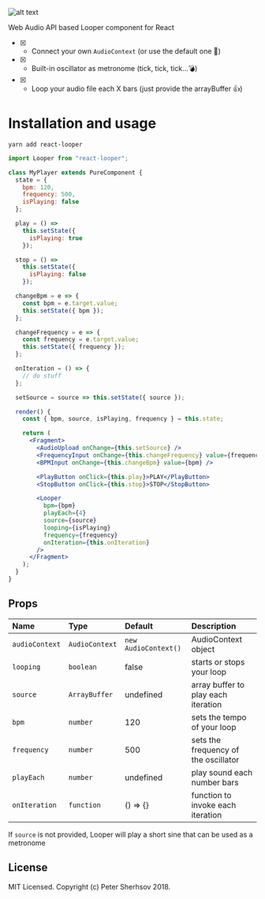 ![alt text](https://user-images.githubusercontent.com/16524839/44939852-1c368b80-ad91-11e8-8e8f-d15a196f4c2e.png)

Web Audio API based Looper component for React

- [x] - Connect your own `AudioContext` (or use the default one 🤖)
- [x] - Built-in oscillator as metronome (tick, tick, tick...💣)
- [x] - Loop your audio file each X bars (just provide the arrayBuffer 👍)

# Installation and usage

```
yarn add react-looper
```

```jsx
import Looper from "react-looper";

class MyPlayer extends PureComponent {
  state = {
    bpm: 120,
    frequency: 500,
    isPlaying: false
  };

  play = () =>
    this.setState({
      isPlaying: true
    });

  stop = () =>
    this.setState({
      isPlaying: false
    });

  changeBpm = e => {
    const bpm = e.target.value;
    this.setState({ bpm });
  };

  changeFrequency = e => {
    const frequency = e.target.value;
    this.setState({ frequency });
  };

  onIteration = () => {
    // do stuff
  };

  setSource = source => this.setState({ source });

  render() {
    const { bpm, source, isPlaying, frequency } = this.state;

    return (
      <Fragment>
        <AudioUpload onChange={this.setSource} />
        <FrequencyInput onChange={this.changeFrequency} value={frequency} />
        <BPMInput onChange={this.changeBpm} value={bpm} />

        <PlayButton onClick={this.play}>PLAY</PlayButton>
        <StopButton onClick={this.stop}>STOP</StopButton>

        <Looper
          bpm={bpm}
          playEach={4}
          source={source}
          looping={isPlaying}
          frequency={frequency}
          onIteration={this.onIteration}
        />
      </Fragment>
    );
  }
}
```

## Props

| Name           | Type           | Default              | Description                          |
| :------------- | :------------- | :------------------- | :----------------------------------- |
| `audioContext` | `AudioContext` | `new AudioContext()` | AudioContext object                  |
| `looping`      | `boolean`      | false                | starts or stops your loop            |
| `source`       | `ArrayBuffer`  | undefined            | array buffer to play each iteration  |
| `bpm`          | `number`       | 120                  | sets the tempo of your loop          |
| `frequency`    | `number`       | 500                  | sets the frequency of the oscillator |
| `playEach`     | `number`       | undefined            | play sound each number bars          |
| `onIteration`  | `function`     | () => {}             | function to invoke each iteration    |

If `source` is not provided, Looper will play a short sine that can be used as a metronome

## License

MIT Licensed. Copyright (c) Peter Sherhsov 2018.
